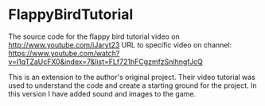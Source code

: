 # FlappyBirdTutorial
The source code for the flappy bird tutorial video on http://www.youtube.com/iJaryt23
URL to specific video on channel: https://www.youtube.com/watch?v=I1qTZaUcFX0&index=7&list=FLf721hFCgzmfzSnlhngfJcQ

This is an extension to the author's original project. Their video tutorial was used to understand the code and create a 
starting ground for the project. In this version I have added sound and images to the game.

